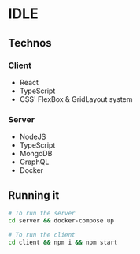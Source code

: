 # IDLE

## Technos

### Client

- React
- TypeScript
- CSS' FlexBox & GridLayout system

### Server

- NodeJS
- TypeScript
- MongoDB
- GraphQL
- Docker

## Running it

```sh
# To run the server
cd server && docker-compose up

# To run the client
cd client && npm i && npm start
```
